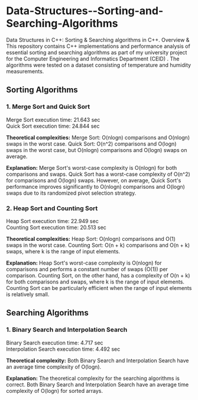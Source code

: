 # Data-Structures--Sorting-and-Searching-Algorithms

Data Structures in C++: Sorting &amp; Searching algorithms in C++. 
Overview &amp;  
This repository contains C++ implementations and performance analysis of essential sorting and searching algorithms as part of my university project for the Computer Engineering and Informatics Department (CEID) . The algorithms were tested on a dataset consisting of temperature and humidity measurements.

## Sorting Algorithms
### 1. Merge Sort and Quick Sort
Merge Sort execution time: 21.643 sec  
Quick Sort execution time: 24.844 sec

**Theoretical complexities:**
Merge Sort: O(nlogn) comparisons and O(nlogn) swaps in the worst case.
Quick Sort: O(n^2) comparisons and O(logn) swaps in the worst case, but O(nlogn) comparisons and O(logn) swaps on average.

**Explanation:**
Merge Sort's worst-case complexity is O(nlogn) for both comparisons and swaps. Quick Sort has a worst-case complexity of O(n^2) for comparisons and O(logn) swaps. However, on average, Quick Sort's performance improves significantly to O(nlogn) comparisons and O(logn) swaps due to its randomized pivot selection strategy.

### 2. Heap Sort and Counting Sort
Heap Sort execution time: 22.949 sec  
Counting Sort execution time: 20.513 sec

**Theoretical complexities:**
Heap Sort: O(nlogn) comparisons and O(1) swaps in the worst case.
Counting Sort: O(n + k) comparisons and O(n + k) swaps, where k is the range of input elements.

**Explanation:**
Heap Sort's worst-case complexity is O(nlogn) for comparisons and performs a constant number of swaps (O(1)) per comparison. Counting Sort, on the other hand, has a complexity of O(n + k) for both comparisons and swaps, where k is the range of input elements. Counting Sort can be particularly efficient when the range of input elements is relatively small.

## Searching Algorithms
### 1. Binary Search and Interpolation Search
Binary Search execution time: 4.717 sec  
Interpolation Search execution time: 4.492 sec

**Theoretical complexity:**
Both Binary Search and Interpolation Search have an average time complexity of O(logn).

**Explanation:**
The theoretical complexity for the searching algorithms is correct. Both Binary Search and Interpolation Search have an average time complexity of O(logn) for sorted arrays.

